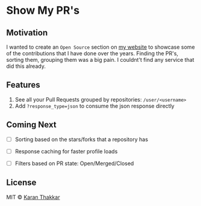 # Show My PR's

## Motivation

I wanted to create an `Open Source` section on [my website](https://karanjthakkar.com) to showcase some of the contributions that I have done over the years. Finding the PR's, sorting them, grouping them was a big pain. I couldnt't find any service that did this already. 


## Features

1. See all your Pull Requests grouped by repositories: `/user/<username>`
2. Add `?response_type=json` to consume the json response directly


## Coming Next

- [ ] Sorting based on the stars/forks that a repository has
- [ ] Response caching for faster profile loads
- [ ] Filters based on PR state: Open/Merged/Closed


## License

MIT © [Karan Thakkar](https://karanjthakkar.com)